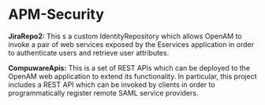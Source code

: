 APM-Security
============

<p><b>JiraRepo2:</b> This s a custom IdentityRepository which allows OpenAM to invoke a pair of web services exposed by the Eservices application in order to authenticate users and retrieve user attributes.</p>
<p><b>CompuwareApis:</b> This is a set of REST APIs which can be deployed to the OpenAM web application to extend its functionality. In particular, this project includes a REST API which can be invoked by clients in order to programmatically register remote SAML service providers.</p>
